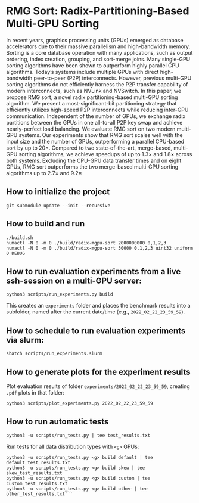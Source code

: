 # RMG Sort: Radix-Partitioning-Based Multi-GPU Sorting

In recent years, graphics processing units (GPUs) emerged as database accelerators due to their massive parallelism and high-bandwidth memory. Sorting is a core database operation with many applications, such as output ordering, index creation, grouping, and sort-merge joins. Many single-GPU sorting algorithms have been shown to outperform highly parallel CPU algorithms. Today’s systems include multiple GPUs with direct high-bandwidth peer-to-peer (P2P) interconnects. However, previous multi-GPU sorting algorithms do not efficiently harness the P2P transfer capability of modern interconnects, such as NVLink and NVSwitch. In this paper, we propose RMG sort, a novel radix partitioning-based multi-GPU sorting algorithm. We present a most-significant-bit
partitioning strategy that efficiently utilizes high-speed P2P interconnects while reducing inter-GPU communication. Independent of the number of GPUs, we exchange radix partitions between the GPUs in one all-to-all P2P key swap and achieve nearly-perfect load balancing. We evaluate RMG sort on two modern multi-GPU systems. Our experiments show that RMG sort scales well with the input size and the number of GPUs, outperforming a parallel CPU-based sort by up to 20×. Compared to two state-of-the-art, merge-based, multi-GPU sorting algorithms, we achieve speedups of up to 1.3× and 1.8× across both systems. Excluding the CPU-GPU data transfer times and on eight GPUs, RMG sort outperforms the two merge-based multi-GPU sorting algorithms up to 2.7× and 9.2×

## How to initialize the project
```
git submodule update --init --recursive
```

## How to build and run
```
./build.sh
numactl -N 0 -m 0 ./build/radix-mgpu-sort 2000000000 0,1,2,3
numactl -N 0 -m 0 ./build/radix-mgpu-sort 30000 0,1,2,3 uint32 uniform 0 DEBUG
```

## How to run evaluation experiments from a live ssh-session on a multi-GPU server:
```
python3 scripts/run_experiments.py build
```
This creates an `experiments` folder and places the benchmark results into a subfolder, named after the current date/time (e.g., `2022_02_22_23_59_59`).


## How to schedule to run evaluation experiments via slurm:
```
sbatch scripts/run_experiments.slurm
```

## How to generate plots for the experiment results

Plot evaluation results of folder ```experiments/2022_02_22_23_59_59```, creating `.pdf` plots in that folder:
```
python3 scripts/plot_experiments.py 2022_02_22_23_59_59
```

## How to run automatic tests
```
python3 -u scripts/run_tests.py | tee test_results.txt
```

Run tests for all data distribution types with ```<g>``` GPUs:
```
python3 -u scripts/run_tests.py <g> build default | tee default_test_results.txt
python3 -u scripts/run_tests.py <g> build skew | tee skew_test_results.txt
python3 -u scripts/run_tests.py <g> build custom | tee custom_test_results.txt
python3 -u scripts/run_tests.py <g> build other | tee other_test_results.txt```
